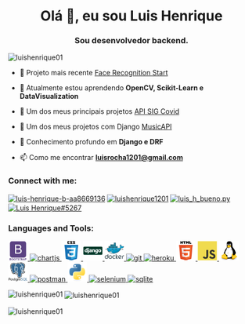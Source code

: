 <h1 align="center">Olá 👋, eu sou Luis Henrique</h1>
<h3 align="center">Sou desenvolvedor backend.</h3>

<p align="left"> <img src="https://komarev.com/ghpvc/?username=luishenrique01&label=Profile%20views&color=0e75b6&style=flat" alt="luishenrique01" /> </p>

- 🔭 Projeto mais recente [Face Recognition Start](https://github.com/LuisHenrique01/face-recognition-start)

- 🌱 Atualmente estou aprendendo **OpenCV, Scikit-Learn e DataVisualization**

- 👯 Um dos meus principais projetos [API SIG Covid](https://sig19.herokuapp.com/)

- 🤝 Um dos meus projetos com Django [MusicAPI](https://github.com/LuisHenrique01/music-api)

- 💬 Conhecimento profundo em **Django e DRF**

- 📫 Como me encontrar **luisrocha1201@gmail.com**

<h3 align="left">Connect with me:</h3>
<p align="left">
<a href="https://linkedin.com/in/luis-henrique-b-aa8669136" target="blank"><img align="center" src="https://raw.githubusercontent.com/rahuldkjain/github-profile-readme-generator/master/src/images/icons/Social/linked-in-alt.svg" alt="luis-henrique-b-aa8669136" height="30" width="40" /></a>
<a href="https://kaggle.com/luishenrique1201" target="blank"><img align="center" src="https://raw.githubusercontent.com/rahuldkjain/github-profile-readme-generator/master/src/images/icons/Social/kaggle.svg" alt="luishenrique1201" height="30" width="40" /></a>
<a href="https://instagram.com/luis_h_bueno.py" target="blank"><img align="center" src="https://raw.githubusercontent.com/rahuldkjain/github-profile-readme-generator/master/src/images/icons/Social/instagram.svg" alt="luis_h_bueno.py" height="30" width="40" /></a>
<a href="https://discord.gg/Luis Henrique#5267" target="blank"><img align="center" src="https://raw.githubusercontent.com/rahuldkjain/github-profile-readme-generator/master/src/images/icons/Social/discord.svg" alt="Luis Henrique#5267" height="30" width="40" /></a>
</p>

<h3 align="left">Languages and Tools:</h3>
<p align="left"> <a href="https://getbootstrap.com" target="_blank"> <img src="https://raw.githubusercontent.com/devicons/devicon/master/icons/bootstrap/bootstrap-plain-wordmark.svg" alt="bootstrap" width="40" height="40"/> </a> <a href="https://www.chartjs.org" target="_blank"> <img src="https://www.chartjs.org/media/logo-title.svg" alt="chartjs" width="40" height="40"/> </a> <a href="https://www.w3schools.com/css/" target="_blank"> <img src="https://raw.githubusercontent.com/devicons/devicon/master/icons/css3/css3-original-wordmark.svg" alt="css3" width="40" height="40"/> </a> <a href="https://www.djangoproject.com/" target="_blank"> <img src="https://raw.githubusercontent.com/devicons/devicon/master/icons/django/django-original.svg" alt="django" width="40" height="40"/> </a> <a href="https://www.docker.com/" target="_blank"> <img src="https://raw.githubusercontent.com/devicons/devicon/master/icons/docker/docker-original-wordmark.svg" alt="docker" width="40" height="40"/> </a> <a href="https://git-scm.com/" target="_blank"> <img src="https://www.vectorlogo.zone/logos/git-scm/git-scm-icon.svg" alt="git" width="40" height="40"/> </a> <a href="https://heroku.com" target="_blank"> <img src="https://www.vectorlogo.zone/logos/heroku/heroku-icon.svg" alt="heroku" width="40" height="40"/> </a> <a href="https://www.w3.org/html/" target="_blank"> <img src="https://raw.githubusercontent.com/devicons/devicon/master/icons/html5/html5-original-wordmark.svg" alt="html5" width="40" height="40"/> </a> <a href="https://developer.mozilla.org/en-US/docs/Web/JavaScript" target="_blank"> <img src="https://raw.githubusercontent.com/devicons/devicon/master/icons/javascript/javascript-original.svg" alt="javascript" width="40" height="40"/> </a> <a href="https://www.linux.org/" target="_blank"> <img src="https://raw.githubusercontent.com/devicons/devicon/master/icons/linux/linux-original.svg" alt="linux" width="40" height="40"/> </a> <a href="https://www.postgresql.org" target="_blank"> <img src="https://raw.githubusercontent.com/devicons/devicon/master/icons/postgresql/postgresql-original-wordmark.svg" alt="postgresql" width="40" height="40"/> </a> <a href="https://postman.com" target="_blank"> <img src="https://www.vectorlogo.zone/logos/getpostman/getpostman-icon.svg" alt="postman" width="40" height="40"/> </a> <a href="https://www.python.org" target="_blank"> <img src="https://raw.githubusercontent.com/devicons/devicon/master/icons/python/python-original.svg" alt="python" width="40" height="40"/> </a> <a href="https://www.selenium.dev" target="_blank"> <img src="https://raw.githubusercontent.com/detain/svg-logos/780f25886640cef088af994181646db2f6b1a3f8/svg/selenium-logo.svg" alt="selenium" width="40" height="40"/> </a> <a href="https://www.sqlite.org/" target="_blank"> <img src="https://www.vectorlogo.zone/logos/sqlite/sqlite-icon.svg" alt="sqlite" width="40" height="40"/> </a> </p>

<p><img align="left" src="https://github-readme-stats.vercel.app/api/top-langs?username=luishenrique01&show_icons=true&theme=dracula&title_color=ffffff&text_color=ffffff&locale=pt-br&layout=compact" alt="luishenrique01" /></p>

<p>&nbsp;<img align="center" src="https://github-readme-stats.vercel.app/api?username=luishenrique01&show_icons=true&theme=dracula&title_color=ffffff&text_color=ffffff&cache_seconds=1800&locale=pt-br" alt="luishenrique01" /></p>

<p><img align="center" src="https://github-readme-streak-stats.herokuapp.com/?user=luishenrique01&theme=dark" alt="luishenrique01" /></p>

